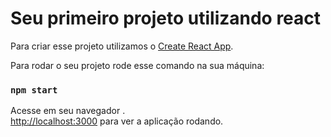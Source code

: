 # Seu primeiro projeto utilizando react

Para criar esse projeto utilizamos o [Create React App](https://github.com/facebook/create-react-app).


Para rodar o seu projeto rode esse comando na sua máquina:

### `npm start`

Acesse em seu navegador .\
 [http://localhost:3000](http://localhost:3000) para ver a aplicação rodando.

